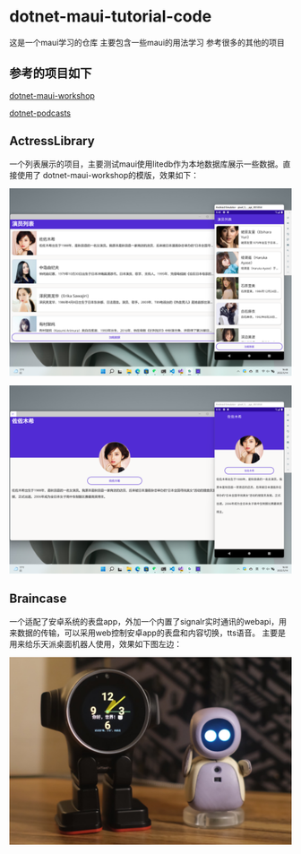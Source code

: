 # dotnet-maui-tutorial-code

这是一个maui学习的仓库 主要包含一些maui的用法学习 参考很多的其他的项目

## 参考的项目如下

[dotnet-maui-workshop](https://github.com/dotnet-presentations/dotnet-maui-workshop)

[dotnet-podcasts](https://github.com/microsoft/dotnet-podcasts)

 ## ActressLibrary
 
 一个列表展示的项目，主要测试maui使用litedb作为本地数据库展示一些数据。直接使用了 dotnet-maui-workshop的模版，效果如下：

![列表效果](Images/info-list.png)

![详情页](Images//detail.png)

## Braincase
一个适配了安卓系统的表盘app，外加一个内置了signalr实时通讯的webapi，用来数据的传输，可以采用web控制安卓app的表盘和内容切换，tts语音。
主要是用来给乐天派桌面机器人使用，效果如下图左边：

![maui-le](/Images/maui-le.JPG)



